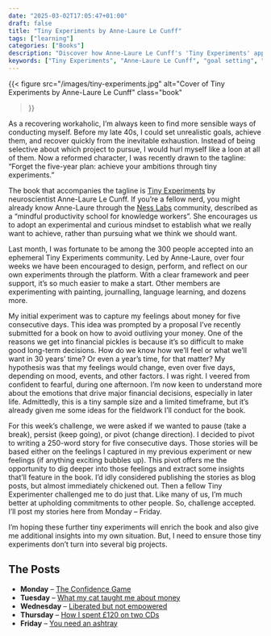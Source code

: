 ```yaml
---
date: "2025-03-02T17:05:47+01:00"
draft: false
title: "Tiny Experiments by Anne-Laure Le Cunff"
tags: ["learning"]
categories: ["Books"] 
description: "Discover how Anne-Laure Le Cunff's 'Tiny Experiments' approach can help you achieve goals through small, manageable tests rather than overwhelming five-year plans. Learn about experimenting with money emotions and creative writing for personal insights."
keywords: ["Tiny Experiments", "Anne-Laure Le Cunff", "goal setting", "Ness Labs", "productivity", "personal development", "mindful productivity"]
---
```


{{< figure
  src="/images/tiny-experiments.jpg"
  alt="Cover of Tiny Experiments by Anne-Laure Le Cunff"
  class="book"
>}}

As a recovering workaholic, I’m always keen to find more sensible ways of conducting myself. Before my late 40s, I could set unrealistic goals, achieve them, and recover quickly from the inevitable exhaustion. Instead of being selective about which project to pursue, I would hurl myself like a loon at all of them. Now a reformed character, I was recently drawn to the tagline: “Forget the five-year plan: achieve your ambitions through tiny experiments.”

The book that accompanies the tagline is [Tiny Experiments](https://uk.bookshop.org/a/2760/9781800819153) by neuroscientist Anne-Laure Le Cunff. If you’re a fellow nerd, you might already know Anne-Laure through the [Ness Labs](https://nesslabs.com/) community, described as a “mindful productivity school for knowledge workers”. She encourages us to adopt an experimental and curious mindset to establish what we really want to achieve, rather than pursuing what we think we should want.

Last month, I was fortunate to be among the 300 people accepted into an ephemeral Tiny Experiments community. Led by Anne-Laure, over four weeks we have been encouraged to design, perform, and reflect on our own experiments through the platform. With a clear framework and peer support, it’s so much easier to make a start. Other members are experimenting with painting, journalling, language learning, and dozens more.

My initial experiment was to capture my feelings about money for five consecutive days. This idea was prompted by a proposal I’ve recently submitted for a book on how to avoid outliving your money. One of the reasons we get into financial pickles is because it’s so difficult to make good long-term decisions. How do we know how we’ll feel or what we’ll want in 30 years’ time? Or even a year’s time, for that matter? My hypothesis was that my feelings would change, even over five days, depending on mood, events, and other factors. I was right. I veered from confident to fearful, during one afternoon. I’m now keen to understand more about the emotions that drive major financial decisions, especially in later life.  Admittedly, this is a tiny sample size and a limited timeframe, but it’s already given me some ideas for the fieldwork I’ll conduct for the book.

For this week’s challenge, we were asked if we wanted to pause (take a break), persist (keep going), or pivot (change direction). I decided to pivot to writing a 250-word story for five consecutive days. Those stories will be based either on the feelings I captured in my previous experiment or new feelings (if anything exciting bubbles up). This pivot offers me the opportunity to dig deeper into those feelings and extract some insights that’ll feature in the book. I’d idly considered publishing the stories as blog posts, but almost immediately chickened out. Then a fellow Tiny Experimenter challenged me to do just that. Like many of us, I’m much better at upholding commitments to other people. So, challenge accepted. I’ll post my stories here from Monday – Friday.

I’m hoping these further tiny experiments will enrich the book and also give me additional insights into my own situation. But, I need to ensure those tiny experiments don’t turn into several big projects.

## The Posts

- **Monday** – [The Confidence Game](/posts/the-confidence-game)
- **Tuesday** – [What my cat taught me about money](/posts/what-my-cat-taught-me-about-money)
- **Wednesday** – [Liberated but not empowered](/posts/liberated-but-not-empowered/)
- **Thursday** – [How I spent £120 on two CDs](/posts/how-i-spent-120-on-two-cds)
- **Friday** – [You need an ashtray](/posts/you-need-an-ashtray/)